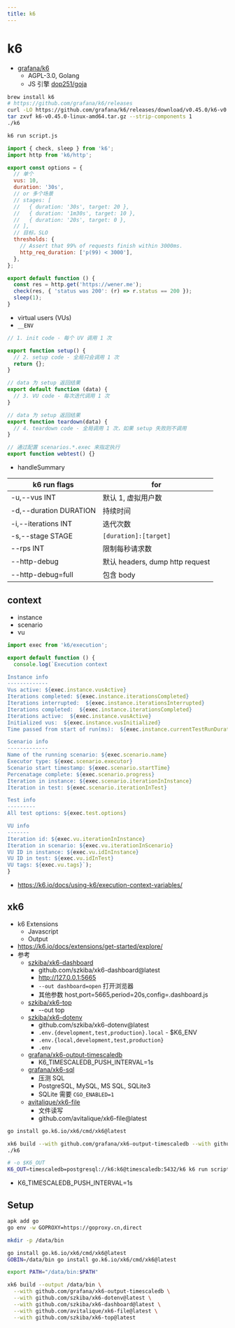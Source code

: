 ```yaml
---
title: k6
---
```


# k6

- [grafana/k6](https://github.com/grafana/k6)
  - AGPL-3.0, Golang
  - JS 引擎 [dop251/goja](https://github.com/dop251/goja)

```bash
brew install k6
# https://github.com/grafana/k6/releases
curl -LO https://github.com/grafana/k6/releases/download/v0.45.0/k6-v0.45.0-linux-amd64.tar.gz
tar zxvf k6-v0.45.0-linux-amd64.tar.gz --strip-components 1
./k6

k6 run script.js
```

```js
import { check, sleep } from 'k6';
import http from 'k6/http';

export const options = {
  // 单个
  vus: 10,
  duration: '30s',
  // or 多个场景
  // stages: [
  //   { duration: '30s', target: 20 },
  //   { duration: '1m30s', target: 10 },
  //   { duration: '20s', target: 0 },
  // ],
  // 目标，SLO
  thresholds: {
    // Assert that 99% of requests finish within 3000ms.
    http_req_duration: ['p(99) < 3000'],
  },
};

export default function () {
  const res = http.get('https://wener.me');
  check(res, { 'status was 200': (r) => r.status == 200 });
  sleep(1);
}
```

- virtual users (VUs)
- `__ENV`

```js
// 1. init code - 每个 UV 调用 1 次

export function setup() {
  // 2. setup code - 全局只会调用 1 次
  return {};
}

// data 为 setup 返回结果
export default function (data) {
  // 3. VU code - 每次迭代调用 1 次
}

// data 为 setup 返回结果
export function teardown(data) {
  // 4. teardown code - 全局调用 1 次，如果 setup 失败则不调用
}

// 通过配置 scenarios.*.exec 来指定执行
export function webtest() {}
```

- handleSummary

| k6 run flags           | for                             |
| ---------------------- | ------------------------------- |
| -u,--vus INT           | 默认 1, 虚拟用户数              |
| -d,--duration DURATION | 持续时间                        |
| -i,--iterations INT    | 迭代次数                        |
| -s,--stage STAGE       | `[duration]:[target]`           |
| --rps INT              | 限制每秒请求数                  |
| --http-debug           | 默认 headers, dump http request |
| --http-debug=full      | 包含 body                       |

## context

- instance
- scenario
- vu

```js
import exec from 'k6/execution';

export default function () {
  console.log(`Execution context

Instance info
-------------
Vus active: ${exec.instance.vusActive}
Iterations completed: ${exec.instance.iterationsCompleted}
Iterations interrupted:  ${exec.instance.iterationsInterrupted}
Iterations completed:  ${exec.instance.iterationsCompleted}
Iterations active:  ${exec.instance.vusActive}
Initialized vus:  ${exec.instance.vusInitialized}
Time passed from start of run(ms):  ${exec.instance.currentTestRunDuration}

Scenario info
-------------
Name of the running scenario: ${exec.scenario.name}
Executor type: ${exec.scenario.executor}
Scenario start timestamp: ${exec.scenario.startTime}
Percenatage complete: ${exec.scenario.progress}
Iteration in instance: ${exec.scenario.iterationInInstance}
Iteration in test: ${exec.scenario.iterationInTest}

Test info
---------
All test options: ${exec.test.options}

VU info
-------
Iteration id: ${exec.vu.iterationInInstance}
Iteration in scenario: ${exec.vu.iterationInScenario}
VU ID in instance: ${exec.vu.idInInstance}
VU ID in test: ${exec.vu.idInTest}
VU tags: ${exec.vu.tags}`);
}
```

- https://k6.io/docs/using-k6/execution-context-variables/

## xk6

- k6 Extensions
  - Javascript
  - Output
- https://k6.io/docs/extensions/get-started/explore/
- 参考
  - [szkiba/xk6-dashboard](https://github.com/szkiba/xk6-dashboard)
    - github.com/szkiba/xk6-dashboard@latest
    - http://127.0.0.1:5665
    - `--out dashboard=open` 打开浏览器
    - 其他参数 host,port=5665,period=20s,config=.dashboard.js
  - [szkiba/xk6-top](https://github.com/szkiba/xk6-top)
    - --out top
  - [szkiba/xk6-dotenv](https://github.com/szkiba/xk6-dotenv)
    - github.com/szkiba/xk6-dotenv@latest
    - `.env.{development,test,production}.local` - $K6_ENV
    - `.env.{local,development,test,production}`
    - `.env`
  - [grafana/xk6-output-timescaledb](https://github.com/grafana/xk6-output-timescaledb)
    - K6_TIMESCALEDB_PUSH_INTERVAL=1s
  - [grafana/xk6-sql](https://github.com/grafana/xk6-sql)
    - 压测 SQL
    - PostgreSQL, MySQL, MS SQL, SQLite3
    - SQLite 需要 `CGO_ENABLED=1`
  - [avitalique/xk6-file](https://github.com/avitalique/xk6-file)
    - 文件读写
    - github.com/avitalique/xk6-file@latest

```bash
go install go.k6.io/xk6/cmd/xk6@latest

xk6 build --with github.com/grafana/xk6-output-timescaledb --with github.com/szkiba/xk6-dotenv@latest
./k6

# -o $K6_OUT
K6_OUT=timescaledb=postgresql://k6:k6@timescaledb:5432/k6 k6 run script.js
```

- K6_TIMESCALEDB_PUSH_INTERVAL=1s

## Setup

```bash
apk add go
go env -w GOPROXY=https://goproxy.cn,direct

mkdir -p /data/bin

go install go.k6.io/xk6/cmd/xk6@latest
GOBIN=/data/bin go install go.k6.io/xk6/cmd/xk6@latest

export PATH="/data/bin:$PATH"

xk6 build --output /data/bin \
  --with github.com/grafana/xk6-output-timescaledb \
  --with github.com/szkiba/xk6-dotenv@latest \
  --with github.com/szkiba/xk6-dashboard@latest \
  --with github.com/avitalique/xk6-file@latest \
  --with github.com/szkiba/xk6-top@latest
```
